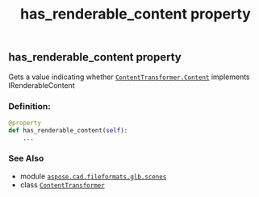 ﻿---
title: has_renderable_content property
second_title: Aspose.CAD for Python via .NET API References
description: 
type: docs
weight: 80
url: /python-net/aspose.cad.fileformats.glb.scenes/contenttransformer/has_renderable_content/
is_root: false
---

## has_renderable_content property


Gets a value indicating whether [`ContentTransformer.Content`](/cad/python-net/aspose.cad.fileformats.glb.scenes/contenttransformer) implements IRenderableContent
### Definition:
```python
@property
def has_renderable_content(self):
    ...
```

### See Also
* module [`aspose.cad.fileformats.glb.scenes`](../../)
* class [`ContentTransformer`](/cad/python-net/aspose.cad.fileformats.glb.scenes/contenttransformer)
